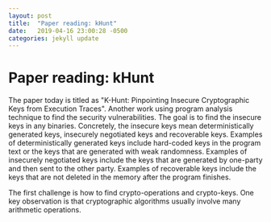 ```yaml
---
layout: post
title:  "Paper reading: kHunt"
date:   2019-04-16 23:00:28 -0500
categories: jekyll update
---
```


# Paper reading: kHunt

The paper today is titled as "K-Hunt: Pinpointing Insecure Cryptographic Keys from Execution Traces". Another work using program analysis technique to find the security vulnerabilities. The goal is to find the insecure keys in any binaries. Concretely, the insecure keys mean deterministically generated keys, insecurely negotiated keys and recoverable keys. Examples of deterministically generated keys include hard-coded keys in the program text or the keys that are generated with weak randomness. Examples of insecurely negotiated keys include the keys that are generated by one-party and then sent to the other party. Examples of recoverable keys include the keys that are not deleted in the memory after the program finishes. 

The first challenge is how to find crypto-operations and crypto-keys. One key observation is that cryptographic algorithms usually involve many arithmetic operations. 
